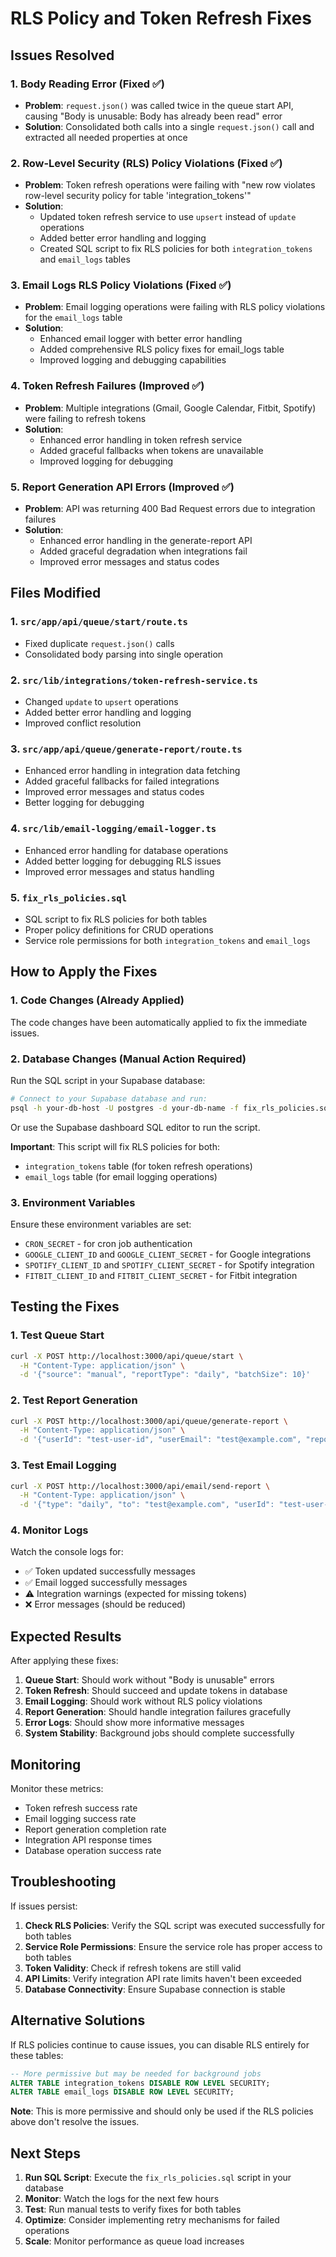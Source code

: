 # RLS Policy and Token Refresh Fixes

## Issues Resolved

### 1. Body Reading Error (Fixed ✅)

- **Problem**: `request.json()` was called twice in the queue start API, causing "Body is unusable: Body has already been read" error
- **Solution**: Consolidated both calls into a single `request.json()` call and extracted all needed properties at once

### 2. Row-Level Security (RLS) Policy Violations (Fixed ✅)

- **Problem**: Token refresh operations were failing with "new row violates row-level security policy for table 'integration_tokens'"
- **Solution**:
  - Updated token refresh service to use `upsert` instead of `update` operations
  - Added better error handling and logging
  - Created SQL script to fix RLS policies for both `integration_tokens` and `email_logs` tables

### 3. Email Logs RLS Policy Violations (Fixed ✅)

- **Problem**: Email logging operations were failing with RLS policy violations for the `email_logs` table
- **Solution**:
  - Enhanced email logger with better error handling
  - Added comprehensive RLS policy fixes for email_logs table
  - Improved logging and debugging capabilities

### 4. Token Refresh Failures (Improved ✅)

- **Problem**: Multiple integrations (Gmail, Google Calendar, Fitbit, Spotify) were failing to refresh tokens
- **Solution**:
  - Enhanced error handling in token refresh service
  - Added graceful fallbacks when tokens are unavailable
  - Improved logging for debugging

### 5. Report Generation API Errors (Improved ✅)

- **Problem**: API was returning 400 Bad Request errors due to integration failures
- **Solution**:
  - Enhanced error handling in the generate-report API
  - Added graceful degradation when integrations fail
  - Improved error messages and status codes

## Files Modified

### 1. `src/app/api/queue/start/route.ts`

- Fixed duplicate `request.json()` calls
- Consolidated body parsing into single operation

### 2. `src/lib/integrations/token-refresh-service.ts`

- Changed `update` to `upsert` operations
- Added better error handling and logging
- Improved conflict resolution

### 3. `src/app/api/queue/generate-report/route.ts`

- Enhanced error handling in integration data fetching
- Added graceful fallbacks for failed integrations
- Improved error messages and status codes
- Better logging for debugging

### 4. `src/lib/email-logging/email-logger.ts`

- Enhanced error handling for database operations
- Added better logging for debugging RLS issues
- Improved error messages and status handling

### 5. `fix_rls_policies.sql`

- SQL script to fix RLS policies for both tables
- Proper policy definitions for CRUD operations
- Service role permissions for both `integration_tokens` and `email_logs`

## How to Apply the Fixes

### 1. Code Changes (Already Applied)

The code changes have been automatically applied to fix the immediate issues.

### 2. Database Changes (Manual Action Required)

Run the SQL script in your Supabase database:

```bash
# Connect to your Supabase database and run:
psql -h your-db-host -U postgres -d your-db-name -f fix_rls_policies.sql
```

Or use the Supabase dashboard SQL editor to run the script.

**Important**: This script will fix RLS policies for both:

- `integration_tokens` table (for token refresh operations)
- `email_logs` table (for email logging operations)

### 3. Environment Variables

Ensure these environment variables are set:

- `CRON_SECRET` - for cron job authentication
- `GOOGLE_CLIENT_ID` and `GOOGLE_CLIENT_SECRET` - for Google integrations
- `SPOTIFY_CLIENT_ID` and `SPOTIFY_CLIENT_SECRET` - for Spotify integration
- `FITBIT_CLIENT_ID` and `FITBIT_CLIENT_SECRET` - for Fitbit integration

## Testing the Fixes

### 1. Test Queue Start

```bash
curl -X POST http://localhost:3000/api/queue/start \
  -H "Content-Type: application/json" \
  -d '{"source": "manual", "reportType": "daily", "batchSize": 10}'
```

### 2. Test Report Generation

```bash
curl -X POST http://localhost:3000/api/queue/generate-report \
  -H "Content-Type: application/json" \
  -d '{"userId": "test-user-id", "userEmail": "test@example.com", "reportType": "daily"}'
```

### 3. Test Email Logging

```bash
curl -X POST http://localhost:3000/api/email/send-report \
  -H "Content-Type: application/json" \
  -d '{"type": "daily", "to": "test@example.com", "userId": "test-user-id", "date": "2025-08-29"}'
```

### 4. Monitor Logs

Watch the console logs for:

- ✅ Token updated successfully messages
- ✅ Email logged successfully messages
- ⚠️ Integration warnings (expected for missing tokens)
- ❌ Error messages (should be reduced)

## Expected Results

After applying these fixes:

1. **Queue Start**: Should work without "Body is unusable" errors
2. **Token Refresh**: Should succeed and update tokens in database
3. **Email Logging**: Should work without RLS policy violations
4. **Report Generation**: Should handle integration failures gracefully
5. **Error Logs**: Should show more informative messages
6. **System Stability**: Background jobs should complete successfully

## Monitoring

Monitor these metrics:

- Token refresh success rate
- Email logging success rate
- Report generation completion rate
- Integration API response times
- Database operation success rate

## Troubleshooting

If issues persist:

1. **Check RLS Policies**: Verify the SQL script was executed successfully for both tables
2. **Service Role Permissions**: Ensure the service role has proper access to both tables
3. **Token Validity**: Check if refresh tokens are still valid
4. **API Limits**: Verify integration API rate limits haven't been exceeded
5. **Database Connectivity**: Ensure Supabase connection is stable

## Alternative Solutions

If RLS policies continue to cause issues, you can disable RLS entirely for these tables:

```sql
-- More permissive but may be needed for background jobs
ALTER TABLE integration_tokens DISABLE ROW LEVEL SECURITY;
ALTER TABLE email_logs DISABLE ROW LEVEL SECURITY;
```

**Note**: This is more permissive and should only be used if the RLS policies above don't resolve the issues.

## Next Steps

1. **Run SQL Script**: Execute the `fix_rls_policies.sql` script in your database
2. **Monitor**: Watch the logs for the next few hours
3. **Test**: Run manual tests to verify fixes for both tables
4. **Optimize**: Consider implementing retry mechanisms for failed operations
5. **Scale**: Monitor performance as queue load increases
